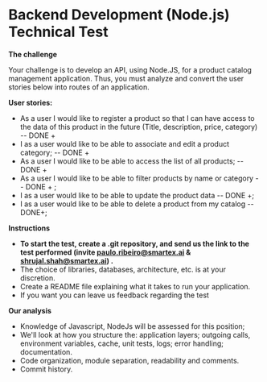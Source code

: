 <h1>Backend Development (Node.js) Technical Test</h1>

<strong>The challenge</strong>

Your challenge is to develop an API, using Node.JS, for a product catalog management application. Thus, you must analyze and convert the user stories below into routes of an application.

<strong>User stories:</strong>

- As a user I would like to register a product so that I can have access to the data of this product in the future (Title, description, price, category) -- DONE +
- I as a user would like to be able to associate and edit a product category;
  -- DONE +
- As a user I would like to be able to access the list of all products; -- DONE +
- As a user I would like to be able to filter products by name or category -- DONE + ;
- I as a user would like to be able to update the product data -- DONE +;
- I as a user would like to be able to delete a product from my catalog -- DONE+;

<strong>Instructions</strong>

- <strong>To start the test, create a .git repository, and send us the link to the test performed (invite paulo.ribeiro@smartex.ai & shrujal.shah@smartex.ai) .</strong>
- The choice of libraries, databases, architecture, etc. is at your discretion.
- Create a README file explaining what it takes to run your application.
- If you want you can leave us feedback regarding the test

<strong>Our analysis</strong>

- Knowledge of Javascript, NodeJs will be assessed for this position;
- We'll look at how you structure the:
  application layers;
  outgoing calls,
  environment variables,
  cache,
  unit tests,
  logs;
  error handling;
  documentation.
- Code organization, module separation, readability and comments.
- Commit history.
